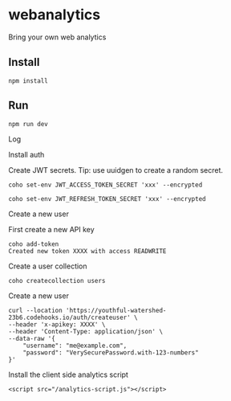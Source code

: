 # webanalytics
Bring your own web analytics

## Install
```
npm install
```

## Run
```
npm run dev
```

Log

Install auth

Create JWT secrets. Tip: use uuidgen to create a random secret.

```
coho set-env JWT_ACCESS_TOKEN_SECRET 'xxx' --encrypted

coho set-env JWT_REFRESH_TOKEN_SECRET 'xxx' --encrypted
```

Create a new user

First create a new API key

```
coho add-token
Created new token XXXX with access READWRITE
```

Create a user collection

```
coho createcollection users
```

Create a new user

```
curl --location 'https://youthful-watershed-23b6.codehooks.io/auth/createuser' \
--header 'x-apikey: XXXX' \
--header 'Content-Type: application/json' \
--data-raw '{
    "username": "me@example.com", 
    "password": "VerySecurePassword.with-123-numbers"      
}'
```

Install the client side analytics script

```
<script src="/analytics-script.js"></script>
```



